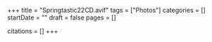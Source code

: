 +++
title = "Springtastic22CD.avif"
tags = ["Photos"]
categories = []
startDate = ""
draft = false
pages = []

citations = []
+++
